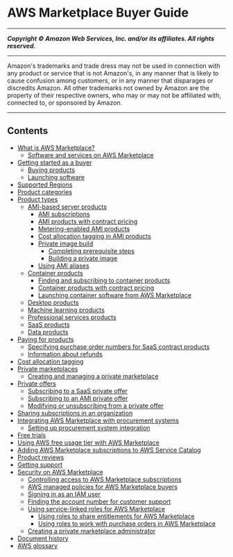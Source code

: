 # AWS Marketplace Buyer Guide

-----
*****Copyright &copy; Amazon Web Services, Inc. and/or its affiliates. All rights reserved.*****

-----
Amazon's trademarks and trade dress may not be used in 
     connection with any product or service that is not Amazon's, 
     in any manner that is likely to cause confusion among customers, 
     or in any manner that disparages or discredits Amazon. All other 
     trademarks not owned by Amazon are the property of their respective
     owners, who may or may not be affiliated with, connected to, or 
     sponsored by Amazon.

-----
## Contents
+ [What is AWS Marketplace?](what-is-marketplace.md)
   + [Software and services on AWS Marketplace](buyer-software-and-services.md)
+ [Getting started as a buyer](buyer-getting-started.md)
   + [Buying products](buyer-subscribing-to-products.md)
   + [Launching software](buyer-launching-software.md)
+ [Supported Regions](supported-regions.md)
+ [Product categories](buyer-product-categories.md)
+ [Product types](buyer-product-types.md)
   + [AMI-based server products](buyer-server-products.md)
      + [AMI subscriptions](buyer-ami-subscriptions.md)
      + [AMI products with contract pricing](buyer-ami-contracts.md)
      + [Metering-enabled AMI products](buyer-ami-metering-enabled-products.md)
      + [Cost allocation tagging in AMI products](cost-allocation-tagging-ami-marketplace.md)
      + [Private image build](buyer-private-image-build.md)
         + [Completing prerequisite steps](completing-prerequisite-steps.md)
         + [Building a private image](building-a-private-image.md)
      + [Using AMI aliases](buyer-ami-aliases.md)
   + [Container products](buyer-what-is-aws-marketplace-for-containers.md)
      + [Finding and subscribing to container products](buyer-finding-and-subscribing-to-container-products.md)
      + [Container products with contract pricing](buyer-container-contracts.md)
      + [Launching container software from AWS Marketplace](buyer-configuring-a-product.md)
   + [Desktop products](buyer-desktop-products.md)
   + [Machine learning products](aws-machine-learning-marketplace.md)
   + [Professional services products](buyer-proserv-products.md)
   + [SaaS products](buyer-saas-products.md)
   + [Data products](buyer-data-products.md)
+ [Paying for products](buyer-paying-for-products.md)
   + [Specifying purchase order numbers for SaaS contract products](buyer-purchase-orders.md)
   + [Information about refunds](buyer-refunds.md)
+ [Cost allocation tagging](cost-allocation-tagging.md)
+ [Private marketplaces](private-marketplace.md)
   + [Creating and managing a private marketplace](private-catalog-administration.md)
+ [Private offers](buyer-private-offers.md)
   + [Subscribing to a SaaS private offer](buyer-private-offers-subscribing-saas-private-offer.md)
   + [Subscribing to an AMI private offer](buyer-private-offers-subscribing-ami-private-offer.md)
   + [Modifying or unsubscribing from a private offer](buyer-private-offers-modifying.md)
+ [Sharing subscriptions in an organization](organizations-sharing.md)
+ [Integrating AWS Marketplace with procurement systems](procurement-system-integration.md)
   + [Setting up procurement system integration](procurement-system-integration-setup.md)
+ [Free trials](buyer-free-trials.md)
+ [Using AWS free usage tier with AWS Marketplace](buyer-aws-free-tier.md)
+ [Adding AWS Marketplace subscriptions to AWS Service Catalog](service-catalog.md)
+ [Product reviews](buyer-product-reviews.md)
+ [Getting support](buyer-support.md)
+ [Security on AWS Marketplace](buyer-security.md)
   + [Controlling access to AWS Marketplace subscriptions](buyer-iam-users-groups-policies.md)
   + [AWS managed policies for AWS Marketplace buyers](buyer-security-iam-awsmanpol.md)
   + [Signing in as an IAM user](buyer-iam-user-login.md)
   + [Finding the account number for customer support](GettingSupport.md)
   + [Using service-linked roles for AWS Marketplace](buyer-using-service-linked-roles.md)
      + [Using roles to share entitlements for AWS Marketplace](buyer-using-service-linked-roles-license-manager.md)
      + [Using roles to work with purchase orders in AWS Marketplace](using-service-linked-roles-purchase-orders.md)
   + [Creating a private marketplace administrator](it-administrator.md)
+ [Document history](document-history.md)
+ [AWS glossary](glossary.md)